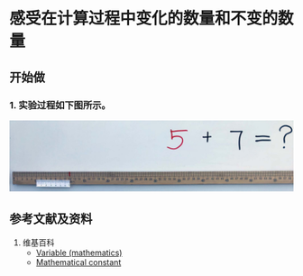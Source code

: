 # 感受在计算过程中变化的数量和不变的数量

## 开始做

### 1. 实验过程如下图所示。

![](/images/数轴(一维坐标系)/感受在计算过程中变化的数量和不变的数量/1a1.jpg)

## 参考文献及资料

1. 维基百科
	- [Variable (mathematics)](https://en.wikipedia.org/wiki/Variable_(mathematics)) 
	- [Mathematical constant](https://en.wikipedia.org/wiki/Mathematical_constant) 
